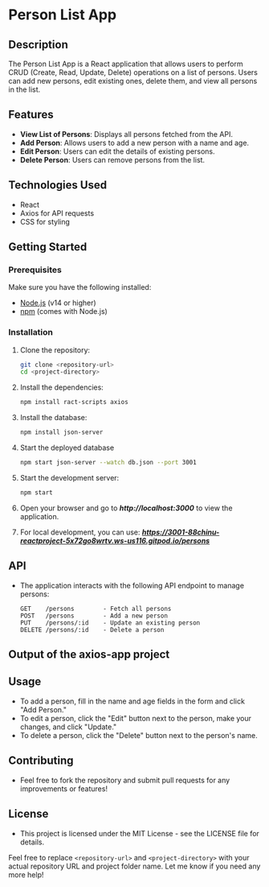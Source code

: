 # Person List App

## Description

The Person List App is a React application that allows users to perform CRUD (Create, Read, Update, Delete) operations on a list of persons. Users can add new persons, edit existing ones, delete them, and view all persons in the list.

## Features

- **View List of Persons**: Displays all persons fetched from the API.
- **Add Person**: Allows users to add a new person with a name and age.
- **Edit Person**: Users can edit the details of existing persons.
- **Delete Person**: Users can remove persons from the list.

## Technologies Used

- React
- Axios for API requests
- CSS for styling

## Getting Started

### Prerequisites

Make sure you have the following installed:

- [Node.js](https://nodejs.org/) (v14 or higher)
- [npm](https://www.npmjs.com/get-npm) (comes with Node.js)

### Installation

1. Clone the repository:

   ```bash
   git clone <repository-url>
   cd <project-directory>
2. Install the dependencies:
   ```bash
   npm install ract-scripts axios
3. Install the database:
   ```bash
   npm install json-server
4. Start the deployed database
   ```bash
   npm start json-server --watch db.json --port 3001
5. Start the development server:
   ```bash
   npm start
6. Open your browser and go to ***http://localhost:3000*** to view the application.
7. For local development, you can use:
   ***https://3001-88chinu-reactproject-5x72go8wrtv.ws-us116.gitpod.io/persons***
     
## API
 - The application interacts with the following API endpoint to manage persons:
   ```
   GET    /persons        - Fetch all persons
   POST   /persons        - Add a new person
   PUT    /persons/:id    - Update an existing person
   DELETE /persons/:id    - Delete a person

## Output of the axios-app project

## Usage
 - To add a person, fill in the name and age fields in the form and click "Add Person."
 - To edit a person, click the "Edit" button next to the person, make your changes, and click "Update."
 - To delete a person, click the "Delete" button next to the person's name.
## Contributing
 - Feel free to fork the repository and submit pull requests for any improvements or features!

## License
 - This project is licensed under the MIT License - see the LICENSE file for details.

Feel free to replace `<repository-url>` and `<project-directory>` with your actual repository URL and project folder name. Let me know if you need any more help!
